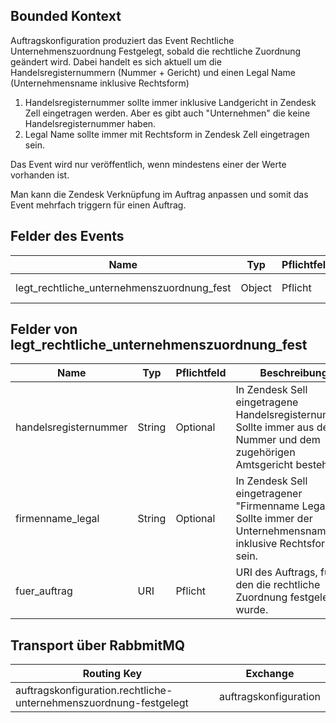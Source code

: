 ## Bounded Kontext

Auftragskonfiguration produziert das Event Rechtliche Unternehmenszuordnung Festgelegt, sobald die rechtliche Zuordnung geändert wird. Dabei handelt es sich aktuell um die Handelsregisternummern (Nummer + Gericht) und einen Legal Name (Unternehmensname inklusive Rechtsform)

1.  Handelsregisternummer sollte immer inklusive Landgericht in Zendesk Zell eingetragen werden. Aber es gibt auch "Unternehmen" die keine Handelsregisternummer haben.
2.  Legal Name sollte immer mit Rechtsform in Zendesk Zell eingetragen sein.

Das Event wird nur veröffentlich, wenn mindestens einer der Werte vorhanden ist.

Man kann die Zendesk Verknüpfung im Auftrag anpassen und somit das Event mehrfach triggern für einen Auftrag.

## Felder des Events

| Name                                       | Typ    | Pflichtfeld | Beschreibung                       |
| ------------------------------------------ | ------ | ----------- | ---------------------------------- |
| legt_rechtliche_unternehmenszuordnung_fest | Object | Pflicht     | Die festgelegte Zeiterfassungsart. |

## Felder von legt_rechtliche_unternehmenszuordnung_fest

| Name                  | Typ    | Pflichtfeld | Beschreibung                                                                                                              |
| --------------------- | ------ | ----------- | ------------------------------------------------------------------------------------------------------------------------- |
| handelsregisternummer | String | Optional    | In Zendesk Sell eingetragene Handelsregisternummer. Sollte immer aus der Nummer und dem zugehörigen Amtsgericht bestehen. |
| firmenname_legal      | String | Optional    | In Zendesk Sell eingetragener "Firmenname Legal". Sollte immer der Unternehmensname inklusive Rechtsform sein.            |
| fuer_auftrag          | URI    | Pflicht     | URI des Auftrags, für den die rechtliche Zuordnung festgelegt wurde.                                                      |

## Transport über RabbmitMQ

| Routing Key                                                       | Exchange              |
| ----------------------------------------------------------------- | --------------------- |
| auftragskonfiguration.rechtliche-unternehmenszuordnung-festgelegt | auftragskonfiguration |
